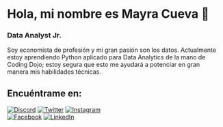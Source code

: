 # Hola, mi nombre es Mayra Cueva 👋
### Data Analyst Jr.

Soy economista de profesión y mi gran pasión son los datos. Actualmente estoy aprendiendo Python aplicado para Data Analytics de la mano de Coding Dojo; estoy segura que esto me ayudará a potenciar en gran manera mis habilidades técnicas.

## Encuéntrame en:

[![Discord](https://img.shields.io/badge/Discord-mayracueva-5865F2?style=for-the-badge&logo=discord&logoColor=white&labelColor=101010)](https://discord.gg/NaqyXVads7)
[![Twitter](https://img.shields.io/badge/Twitter-@Mayracs7-1DA1F2?style=for-the-badge&logo=twitter&logoColor=white&labelColor=101010)](https://twitter.com/Mayracs7)
[![Instagram](https://img.shields.io/badge/Instagram-@mayracs7-E4405F?style=for-the-badge&logo=instagram&logoColor=white&labelColor=101010)](https://www.instagram.com/mayracs7/)
</br>
[![Facebook](https://img.shields.io/badge/Facebook-@mayra.cuevasaavedra-1877F2?style=for-the-badge&logo=facebook&logoColor=white&labelColor=101010)](https://www.facebook.com/mayra.cuevasaavedra/)
[![LinkedIn](https://img.shields.io/badge/LinkedIn-Mayra_Esther_Cueva_Saavedra-0077B5?style=for-the-badge&logo=linkedin&logoColor=white&labelColor=101010)](https://www.linkedin.com/in/mayra-esther-cueva-saavedra-a33634296/)
